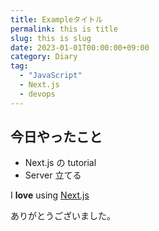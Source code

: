 ```yaml
---
title: Exampleタイトル
permalink: this is title
slug: this is slug
date: 2023-01-01T00:00:00+09:00
category: Diary
tag:
  - "JavaScript"
  - Next.js
  - devops
---
```


## 今日やったこと

- Next.js の tutorial
- Server 立てる

I **love** using [Next.js](https://nextjs.org/)

ありがとうございました。
